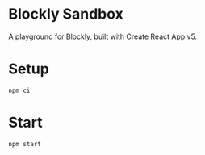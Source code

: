 # Blockly Sandbox

A playground for Blockly, built with Create React App v5.

# Setup

```
npm ci
```

# Start

```
npm start
```
